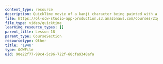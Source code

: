```yaml
---
content_type: resource
description: QuickTime movie of a kanji character being painted with a brush.
file: https://ol-ocw-studio-app-production.s3.amazonaws.com/courses/21g-504-japanese-iv-spring-2009/90e22f7799c45c96722f68cfa9348afa_1948.mov
file_type: video/quicktime
learning_resource_types: []
parent_title: Lesson 18
parent_type: CourseSection
resourcetype: Other
title: '1948'
type: OCWFile
uid: 90e22f77-99c4-5c96-722f-68cfa9348afa
---
```

